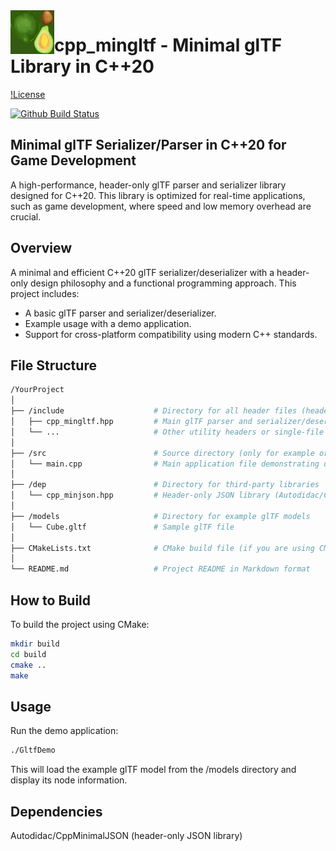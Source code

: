 <img align="left" src="models/Avocado_baseColor.png" width="70px"/>

# cpp_mingltf - Minimal glTF Library in C++20
[!License](https://camo.githubusercontent.com/6581c31c16c1b13ddc2efb92e2ad69a93ddc4a92fd871ff15d401c4c6c9155a4/68747470733a2f2f696d672e736869656c64732e696f2f62616467652f6c6963656e73652d4d49542d626c75652e737667)

[![Github Build Status](https://github.com/Autodidac/cpp_mingltf/workflows/Build/badge.svg)](https://github.com/Autodidac/cpp_mingltf/actions)

## Minimal glTF Serializer/Parser in C++20 for Game Development

A high-performance, header-only glTF parser and serializer library designed for C++20. This library is optimized for real-time applications, such as game development, where speed and low memory overhead are crucial.

## Overview

A minimal and efficient C++20 glTF serializer/deserializer with a header-only design philosophy and a functional programming approach. This project includes:

- A basic glTF parser and serializer/deserializer.
- Example usage with a demo application.
- Support for cross-platform compatibility using modern C++ standards.

## File Structure

```bash
/YourProject
│
├── /include                    # Directory for all header files (header-only library code)
│   ├── cpp_mingltf.hpp         # Main glTF parser and serializer/deserializer header
│   └── ...                     # Other utility headers or single-file libraries 
│
├── /src                        # Source directory (only for example or demo applications)
│   └── main.cpp                # Main application file demonstrating usage
│
├── /dep                        # Directory for third-party libraries
│   └── cpp_minjson.hpp         # Header-only JSON library (Autodidac/CppMinimalJSON)
│
├── /models                     # Directory for example glTF models
│   └── Cube.gltf               # Sample glTF file
│
├── CMakeLists.txt              # CMake build file (if you are using CMake for your project)
│
└── README.md                   # Project README in Markdown format
```

## How to Build

To build the project using CMake:

```bash
mkdir build
cd build
cmake ..
make
```

## Usage
Run the demo application:
```bash
./GltfDemo
```

This will load the example glTF model from the /models directory and display its node information.

## Dependencies
Autodidac/CppMinimalJSON (header-only JSON library)
